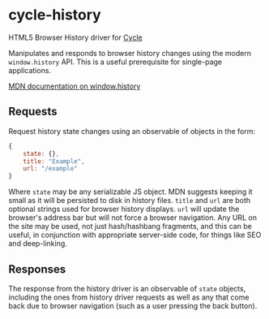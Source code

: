 # cycle-history
HTML5 Browser History driver for [Cycle](http://cycle.js.org)

Manipulates and responds to browser history changes using the modern `window.history`
API. This is a useful prerequisite for single-page applications.

[MDN documentation on window.history](https://developer.mozilla.org/en-US/docs/Web/API/Window/history)

## Requests

Request history state changes using an observable of objects in the form:

```js
{
	state: {},
	title: "Example",
	url: "/example"
}
```

Where `state` may be any serializable JS object. MDN suggests keeping it small as
it will be persisted to disk in history files. `title` and `url` are both optional
strings used for browser history displays. `url` will update the browser's address
bar but will not force a browser navigation. Any URL on the site may be used, not
just hash/hashbang fragments, and this can be useful, in conjunction with appropriate
server-side code, for things like SEO and deep-linking.

## Responses

The response from the history driver is an observable of `state` objects, including
the ones from history driver requests as well as any that come back due to browser
navigation (such as a user pressing the back button).
